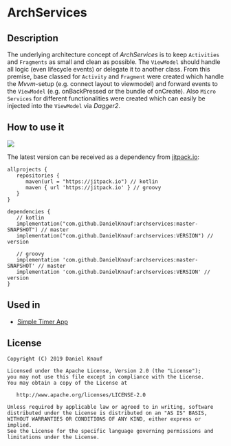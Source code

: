 # ArchServices

## Description
The underlying architecture concept of _ArchServices_ is to keep `Activities` and `Fragments` as small and clean as possible. The `ViewModel` should handle all logic (even lifecycle events) or  delegate it to another class. 
From this premise, base classed for `Activity` and `Fragment` were created which handle the _Mvvm_-setup (e.g. connect layout to viewmodel) and forward events to the `ViewModel` (e.g. onBackPressed or the bundle of onCreate). Also `Micro Services` for different functionalities were created which can easily be injected into the `ViewModel` via _Dagger2_. 

## How to use it
[![](https://jitpack.io/v/DanielKnauf/ArchServices.svg)](https://jitpack.io/#DanielKnauf/ArchServices)

The latest version can be received as a dependency from [jitpack.io](https://jitpack.io): 
```
allprojects {
   repositories {
      maven(url = "https://jitpack.io") // kotlin
      maven { url 'https://jitpack.io' } // groovy
   }
}

dependencies {
   // kotlin
   implementation("com.github.DanielKnauf:archservices:master-SNAPSHOT") // master
   implementation("com.github.DanielKnauf:archservices:VERSION") // version
   
   // groovy
   implementation 'com.github.DanielKnauf:archservices:master-SNAPSHOT' // master
   implementation 'com.github.DanielKnauf:archservices:VERSION' // version
}
```
## Used in
* [Simple Timer App](https://github.com/DanielKnauf/SimpleTimer)


## License
```
Copyright (C) 2019 Daniel Knauf

Licensed under the Apache License, Version 2.0 (the "License");
you may not use this file except in compliance with the License.
You may obtain a copy of the License at

   http://www.apache.org/licenses/LICENSE-2.0

Unless required by applicable law or agreed to in writing, software
distributed under the License is distributed on an "AS IS" BASIS,
WITHOUT WARRANTIES OR CONDITIONS OF ANY KIND, either express or implied.
See the License for the specific language governing permissions and
limitations under the License.
```
